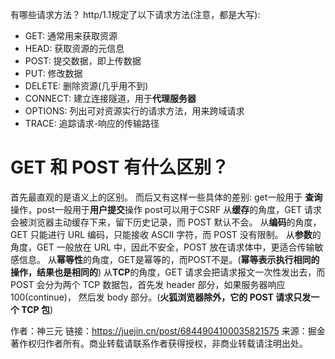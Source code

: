 有哪些请求方法？
http/1.1规定了以下请求方法(注意，都是大写):

- GET: 通常用来获取资源
- HEAD: 获取资源的元信息
- POST: 提交数据，即上传数据
- PUT: 修改数据
- DELETE: 删除资源(几乎用不到)
- CONNECT: 建立连接隧道，用于**代理服务器**
- OPTIONS: 列出可对资源实行的请求方法，用来跨域请求
- TRACE: 追踪请求-响应的传输路径

# GET 和 POST 有什么区别？
首先最直观的是语义上的区别。
而后又有这样一些具体的差别:
get一般用于 **查询**操作，post一般用于**用户提交**操作
post可以用于CSRF
从**缓存**的角度，GET 请求会被浏览器主动缓存下来，留下历史记录，而 POST 默认不会。
从**编码**的角度，GET 只能进行 URL 编码，只能接收 ASCII 字符，而 POST 没有限制。
从**参数**的角度，GET 一般放在 URL 中，因此不安全，POST 放在请求体中，更适合传输敏感信息。
从**幂等性**的角度，GET是幂等的，而POST不是。(**幂等表示执行相同的操作，结果也是相同的**)
从**TCP**的角度，GET 请求会把请求报文一次性发出去，而 POST 会分为两个 TCP 数据包，首先发 header 部分，如果服务器响应 100(continue)， 然后发 body 部分。(**火狐浏览器除外，它的 POST 请求只发一个 TCP 包**)



作者：神三元
链接：https://juejin.cn/post/6844904100035821575
来源：掘金
著作权归作者所有。商业转载请联系作者获得授权，非商业转载请注明出处。